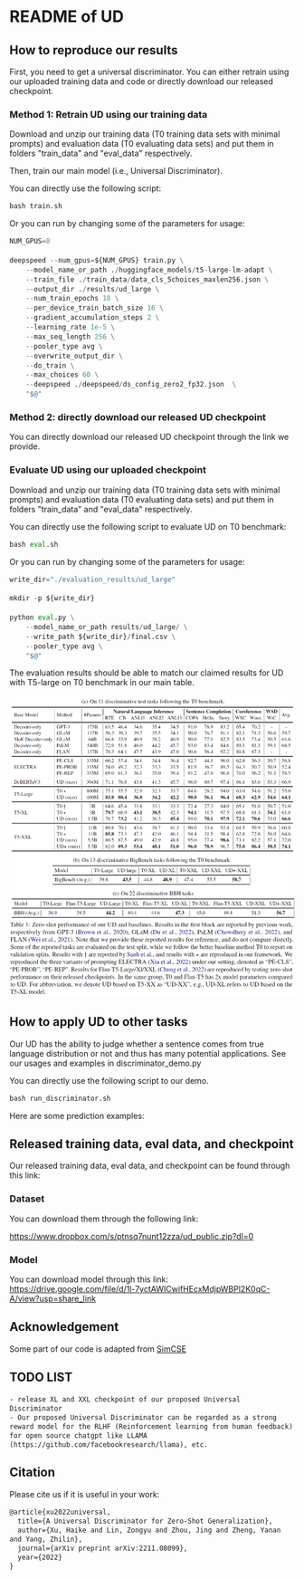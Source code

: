 # README of UD

## How to reproduce our results

First, you need to get a universal discriminator. You can either retrain using our uploaded training data and code or directly download our released checkpoint.

### Method 1: Retrain UD using our training data

Download and unzip our training data (T0 training data sets with minimal prompts) and evaluation data (T0 evaluating data sets) and put them in folders "train_data" and "eval_data" respectively.

Then, train our main model (i.e., Universal Discriminator).

You can directly use the following script:

```python
bash train.sh
```

Or you can run by changing some of the parameters for usage:

```python
NUM_GPUS=8

deepspeed --num_gpus=${NUM_GPUS} train.py \
    --model_name_or_path ./huggingface_models/t5-large-lm-adapt \
    --train_file ./train_data/data_cls_5choices_maxlen256.json \
    --output_dir ./results/ud_large \
    --num_train_epochs 10 \
    --per_device_train_batch_size 16 \
    --gradient_accumulation_steps 2 \
    --learning_rate 1e-5 \
    --max_seq_length 256 \
    --pooler_type avg \
    --overwrite_output_dir \
    --do_train \
    --max_choices 60 \
    --deepspeed ./deepspeed/ds_config_zero2_fp32.json  \
    "$@"
```

### Method 2: directly download our released UD checkpoint

You can directly download our released UD checkpoint through the link we provide.

### Evaluate UD using our uploaded checkpoint

Download and unzip our training data (T0 training data sets with minimal prompts) and evaluation data (T0 evaluating data sets) and put them in folders "train_data" and "eval_data" respectively.

You can directly use the following script to evaluate UD on T0 benchmark:

```python
bash eval.sh
```

Or you can run by changing some of the parameters for usage:

```python
write_dir="./evaluation_results/ud_large"

mkdir -p ${write_dir}

python eval.py \
    --model_name_or_path results/ud_large/ \
    --write_path ${write_dir}/final.csv \
    --pooler_type avg \
    "$@"
```

The evaluation results should be able to match our claimed results for UD with T5-large on T0 benchmark in our main table.

![main_result](./results_table.png)

## How to apply UD to other tasks

Our UD has the ability to judge whether a sentence comes from true language distribution or not and thus has many potential applications. See our usages and examples in discriminator_demo.py

You can directly use the following script to our demo.

```python
bash run_discriminator.sh
```

Here are some prediction examples:

## Released training data, eval data, and checkpoint

Our released training data, eval data, and checkpoint can be found through this link:

### Dataset

You can download them through the following link:

https://www.dropbox.com/s/ptnsq7nunt12zza/ud_public.zip?dl=0

### Model

You can download model through this link: https://drive.google.com/file/d/1l-7yctAWICwifHEcxMdjpWBPl2K0qC-A/view?usp=share_link

## Acknowledgement

Some part of our code is adapted from [SimCSE](https://github.com/princeton-nlp/SimCSE)

## TODO LIST
    - release XL and XXL checkpoint of our proposed Universal Discriminator
    - Our proposed Universal Discriminator can be regarded as a strong reward model for the RLHF (Reinforcement learning from human feedback) for open source chatgpt like LLAMA (https://github.com/facebookresearch/llama), etc.
    

## Citation
Please cite us if it is useful in your work:
```
@article{xu2022universal,
  title={A Universal Discriminator for Zero-Shot Generalization},
  author={Xu, Haike and Lin, Zongyu and Zhou, Jing and Zheng, Yanan and Yang, Zhilin},
  journal={arXiv preprint arXiv:2211.08099},
  year={2022}
}
```
